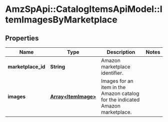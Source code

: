 # AmzSpApi::CatalogItemsApiModel::ItemImagesByMarketplace

## Properties
Name | Type | Description | Notes
------------ | ------------- | ------------- | -------------
**marketplace_id** | **String** | Amazon marketplace identifier. | 
**images** | [**Array&lt;ItemImage&gt;**](ItemImage.md) | Images for an item in the Amazon catalog for the indicated Amazon marketplace. | 

